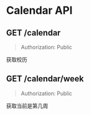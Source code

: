 Calendar API
==========

## GET /calendar

> Authorization: Public

获取校历

## GET /calendar/week

> Authorization: Public

获取当前是第几周
